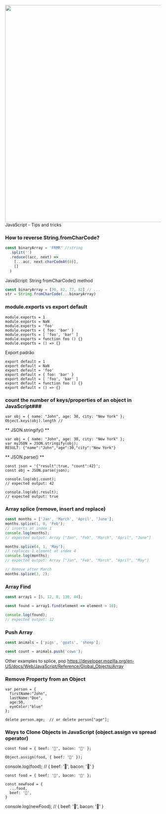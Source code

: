 <img src="https://sujeitoprogramador.com/wp-content/uploads/2019/08/jsjsjs.png" width="700px">
JavaScript - Tips and tricks

### How to reverse String.fromCharCode?

```js
const binaryArray = 'FRMR' //string
  .split('')
  .reduce((acc, next) =>
    [...acc, next.charCodeAt(0)],
    []
  )
```

JavaScript: String fromCharCode() method
```js
const binaryArray = [70, 82, 77, 82] // ...
str = String.fromCharCode(...binaryArray)
```

### module.exports vs export default
```
module.exports = 1
module.exports = NaN
module.exports = 'foo'
module.exports = { foo: 'bar' }
module.exports = [ 'foo', 'bar' ]
module.exports = function foo () {}
module.exports = () => {}
```
Export padrão
```
export default = 1
export default = NaN
export default = 'foo'
export default = { foo: 'bar' }
export default = [ 'foo', 'bar' ]
export default = function foo () {}
export default = () => {}
```
 
### count the number of keys/properties of an object in JavaScript###
 ``` 
var obj = { name: "John", age: 30, city: "New York" };
Object.keys(obj).length //
 ``` 
 
 
 ** JSON.stringify() ** 
   ``` 
 var obj = { name: "John", age: 30, city: "New York" };
var myJSON = JSON.stringify(obj);
RESULT: {"name":"John","age":30,"city":"New York"}
 ``` 
 
 ** JSON.parse() **
 ``` 
 const json = '{"result":true, "count":42}';
const obj = JSON.parse(json);

console.log(obj.count);
// expected output: 42

console.log(obj.result);
// expected output: true
 ``` 


### Array splice (remove, insert and replace)
```js
const months = ['Jan', 'March', 'April', 'June'];
months.splice(1, 0, 'Feb');
// inserts at index 1
console.log(months);
// expected output: Array ["Jan", "Feb", "March", "April", "June"]

months.splice(4, 1, 'May');
// replaces 1 element at index 4
console.log(months);
// expected output: Array ["Jan", "Feb", "March", "April", "May"]

// Remove after March
months.splice(3, 2);
```

### Array Find
```js
const array1 = [5, 12, 8, 130, 44];

const found = array1.find(element => element > 10);

console.log(found);
// expected output: 12
```

### Push Array
```js
const animals = ['pigs', 'goats', 'sheep'];

const count = animals.push('cows');
```
Other examples to splice, pop
https://developer.mozilla.org/en-US/docs/Web/JavaScript/Reference/Global_Objects/Array

### Remove Property from an Object
```
var person = {
  firstName:"John",
  lastName:"Doe",
  age:50,
  eyeColor:"blue"
};

delete person.age;  // or delete person["age"];
```

### Ways to Clone Objects in JavaScript (object.assign vs spread operator)
```
const food = { beef: '🌽', bacon: '🥓' };

Object.assign(food, { beef: '🥩' });
```

console.log(food);
// { beef: '🥩', bacon: '🥓' }

```
const food = { beef: '🌽', bacon: '🥓' };

const newFood = {
  ...food,
  beef: '🥩',
}
```

console.log(newFood);
// { beef: '🥩', bacon: '🥓' }
